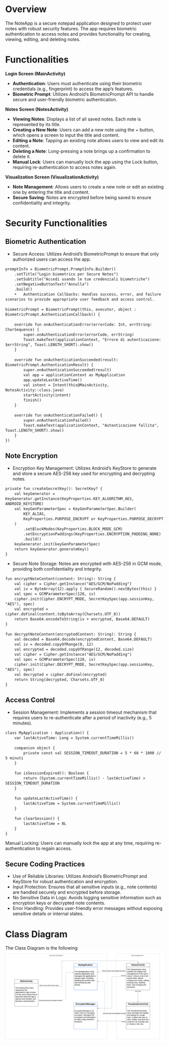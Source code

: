 # Overview
The NoteApp is a secure notepad application designed to protect user notes with robust security features. The app requires biometric authentication to access notes and provides functionality for creating, viewing, editing, and deleting notes.

# Functionalities

**Login Screen (MainActivity)**
* **Authentication**: Users must authenticate using their biometric credentials (e.g., fingerprint) to access the app’s features.
* **Biometric Prompt**: Utilizes Android’s BiometricPrompt API to handle secure and user-friendly biometric authentication.

**Notes Screen (NotesActivity)**
* **Viewing Notes**: Displays a list of all saved notes. Each note is represented by its title.
* **Creating a New Note**: Users can add a new note using the + button, which opens a screen to input the title and content.
* **Editing a Note**: Tapping an existing note allows users to view and edit its content.
* **Deleting a Note**: Long-pressing a note brings up a confirmation to delete it.
* **Manual Lock**: Users can manually lock the app using the Lock button, requiring re-authentication to access notes again.

**Visualization Screen (VisualizationActivity)**
* **Note Management**: Allows users to create a new note or edit an existing one by entering the title and content.
* **Secure Saving**: Notes are encrypted before being saved to ensure confidentiality and integrity.

# Security Functionalities

## Biometric Authentication
* Secure Access: Utilizes Android’s BiometricPrompt to ensure that only authorized users can access the app.
```
promptInfo = BiometricPrompt.PromptInfo.Builder()
    .setTitle("Login biometrico per Secure Notes")
    .setSubtitle("Accedi usando le tue credenziali biometriche")
    .setNegativeButtonText("Annulla")
    .build()
	•	Authentication Callbacks: Handles success, error, and failure scenarios to provide appropriate user feedback and access control.

biometricPrompt = BiometricPrompt(this, executor, object : BiometricPrompt.AuthenticationCallback() {

    override fun onAuthenticationError(errorCode: Int, errString: CharSequence) {
        super.onAuthenticationError(errorCode, errString)
        Toast.makeText(applicationContext, "Errore di autenticazione: $errString", Toast.LENGTH_SHORT).show()
    }

    override fun onAuthenticationSucceeded(result: BiometricPrompt.AuthenticationResult) {
        super.onAuthenticationSucceeded(result)
        val app = applicationContext as MyApplication
        app.updateLastActiveTime()
        val intent = Intent(this@MainActivity, NotesActivity::class.java)
        startActivity(intent)
        finish()
    }

    override fun onAuthenticationFailed() {
        super.onAuthenticationFailed()
        Toast.makeText(applicationContext, "Autenticazione fallita", Toast.LENGTH_SHORT).show()
    }
})

```

## Note Encryption
* Encryption Key Management: Utilizes Android’s KeyStore to generate and store a secure AES-256 key used for encrypting and decrypting notes.
```
private fun createSecretKey(): SecretKey? {
    val keyGenerator = KeyGenerator.getInstance(KeyProperties.KEY_ALGORITHM_AES, ANDROID_KEYSTORE)
    val keyGenParameterSpec = KeyGenParameterSpec.Builder(
        KEY_ALIAS,
        KeyProperties.PURPOSE_ENCRYPT or KeyProperties.PURPOSE_DECRYPT
    )
        .setBlockModes(KeyProperties.BLOCK_MODE_GCM)
        .setEncryptionPaddings(KeyProperties.ENCRYPTION_PADDING_NONE)
        .build()
    keyGenerator.init(keyGenParameterSpec)
    return keyGenerator.generateKey()
}
```

* Secure Note Storage: Notes are encrypted with AES-256 in GCM mode, providing both confidentiality and integrity.
```
fun encryptNoteContent(content: String): String {
    val cipher = Cipher.getInstance("AES/GCM/NoPadding")
    val iv = ByteArray(12).apply { SecureRandom().nextBytes(this) }
    val spec = GCMParameterSpec(128, iv)
    cipher.init(Cipher.ENCRYPT_MODE, SecretKeySpec(app.sessionKey, "AES"), spec)
    val encrypted = cipher.doFinal(content.toByteArray(Charsets.UTF_8))
    return Base64.encodeToString(iv + encrypted, Base64.DEFAULT)
}

fun decryptNoteContent(encryptedContent: String): String {
    val decoded = Base64.decode(encryptedContent, Base64.DEFAULT)
    val iv = decoded.copyOfRange(0, 12)
    val encrypted = decoded.copyOfRange(12, decoded.size)
    val cipher = Cipher.getInstance("AES/GCM/NoPadding")
    val spec = GCMParameterSpec(128, iv)
    cipher.init(Cipher.DECRYPT_MODE, SecretKeySpec(app.sessionKey, "AES"), spec)
    val decrypted = cipher.doFinal(encrypted)
    return String(decrypted, Charsets.UTF_8)
}

```

## Access Control
* Session Management: Implements a session timeout mechanism that requires users to re-authenticate after a period of inactivity (e.g., 5 minutes).
```
class MyApplication : Application() {
    var lastActiveTime: Long = System.currentTimeMillis()

    companion object {
        private const val SESSION_TIMEOUT_DURATION = 5 * 60 * 1000 // 5 minuti
    }

    fun isSessionExpired(): Boolean {
        return (System.currentTimeMillis() - lastActiveTime) > SESSION_TIMEOUT_DURATION
    }

    fun updateLastActiveTime() {
        lastActiveTime = System.currentTimeMillis()
    }

    fun clearSession() {
        lastActiveTime = 0L
    }
}
```
Manual Locking: Users can manually lock the app at any time, requiring re-authentication to regain access.

## Secure Coding Practices
* Use of Reliable Libraries: Utilizes Android’s BiometricPrompt and KeyStore for robust authentication and encryption.
* Input Protection: Ensures that all sensitive inputs (e.g., note contents) are handled securely and encrypted before storage.
* No Sensitive Data in Logs: Avoids logging sensitive information such as encryption keys or decrypted note contents.
* Error Handling: Provides user-friendly error messages without exposing sensitive details or internal states.

# Class Diagram

The  Class Diagram is the following:
![ClassDIagram](ReadmeFiles/NewScheme.png)

